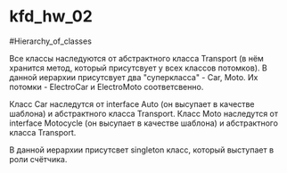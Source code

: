 # kfd_hw_02

#Hierarchy_of_classes

Все классы наследуются от абстрактного класса Transport (в нём хранится метод, который присутсвует у всех классов потомков). 
В данной иерархии присутсвует два "суперкласса" - Car, Moto. Их потомки - ElectroCar и ElectroMoto соответсвенно. 

Класс Car наследутся от interface Auto (он высупает в качестве шаблона) и абстрактного класса Transport.
Класс Moto наследутся от interface Motocycle (он высупает в качестве шаблона) и абстрактного класса Transport.

В данной иерархии присутсвет singleton класс, который выступает в роли счётчика. 


